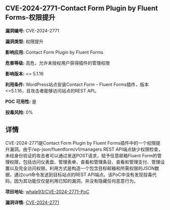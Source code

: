## CVE-2024-2771-Contact Form Plugin by Fluent Forms-权限提升

**漏洞编号:** CVE-2024-2771

**漏洞类型:** 权限提升

**影响应用:** Contact Form Plugin by Fluent Forms

**危害等级:** 高危，允许未授权用户获得插件的管理权限

**影响版本:** <= 5.1.16

**利用条件:** WordPress站点安装Contact Form – Fluent Forms插件，版本<=5.1.16，且攻击者能够访问站点的REST API。

**POC 可用性:** 是

**投毒风险:** 0%

## 详情

CVE-2024-2771是Contact Form Plugin by Fluent Forms插件中的一个权限提升漏洞。由于/wp-json/fluentform/v1/managers REST API端点缺少权限检查，未经身份验证的攻击者可以通过发送POST请求，赋予任意邮箱Fluent Form的管理权限，包括访问仪表盘、管理表单、查看和管理条目、查看和管理支付、管理设置以及完全访问权限。利用方式是构造一个包含目标邮箱和所需权限的JSON数据，通过curl命令发送到目标站点的REST API端点。该PoC中没有发现投毒代码，因为其功能仅仅是利用已知的漏洞，并没有隐藏任何恶意行为。

**项目地址:** [whale93/CVE-2024-2771-PoC](https://github.com/whale93/CVE-2024-2771-PoC)

**漏洞详情:** [CVE-2024-2771](https://nvd.nist.gov/vuln/detail/CVE-2024-2771)